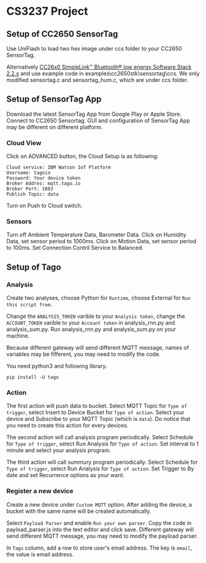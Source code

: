 # CS3237 Project

## Setup of CC2650 SensorTag

Use UniFlash to load two hex image under ccs folder to your CC2650 SensorTag.

Alternatively [CC26x0 SimpleLink™ Bluetooth® low energy Software Stack 2.2.x](https://www.ti.com/lit/ug/swru393e/swru393e.pdf) and use example code in examples\cc2650stk\sensortag\ccs. We only modified sensortag.c and sensortag_hum.c, which are under ccs folder.

## Setup of SensorTag App

Download the latest SensorTag App from Google Play or Apple Store. Connect to CC2650 Sensortag. GUI and configuration of SensorTag App may be different on different platform.

### Cloud View

Click on ADVANCED button, the Cloud Setup is as following:
```
Cloud service: IBM Watson IoT Platform
Username: tagoio
Password: Your device token
Broker Addres: mqtt.tago.io
Broker Port: 1883
Publish Topic: data
```
Turn on Push to Cloud switch.

### Sensors
Turn off Ambient Temperature Data, Barometer Data. Click on Humidity Data, set sensor period to 1000ms. Click on Motion Data, set sensor period to 100ms. Set Connection Contril Service to Balanced.

## Setup of Tago

### Analysis

Create two analyses, choose Python for `Runtime`, choose External for `Run this script from`.

Change the `ANALYSIS_TOKEN` varible to your `Analysis token`, change the `ACCOUNT_TOKEN` varible to your `Account token` in analysis_rnn.py and analysis_sum.py. Run analysis_rnn.py and analysis_sum.py on your machine.

Because different gateway will send different MQTT message, names of variables may be fifferent, you may need to modify the code.

You need python3 and following library.
```
pip install -U tago
```

### Action

The first action will push data to bucket. Select MQTT Topic for `Type of trigger`, select Insert to Device Bucket for `Type of action`. Select your device and Subscribe to your MQTT Topic (which is `data`). Do notice that you need to create this action for every devices.

The second action will call analysis program periodically. Select Schedule for `Type of trigger`, select Run Analysis for `Type of action`. Set interval to 1 minute and select your analysis program.

The third action will call summury program periodically. Select Schedule for `Type of trigger`, select Run Analysis for `Type of action`. Set Trigger to By date and set Recurrence options as your want.

### Register a new device

Create a new device under `Custom MQTT` option. After adding the device, a bucket with the same name will be created automatically.

Select `Payload Parser` and enable `Run your own parser`. Copy the code in payload_parser.js into the text editor and click save. Different gateway will send different MQTT message, you may need to modify the payload parser.

In `Tags` column, add a row to store user's email address. The key is `email`, the value is email address.

